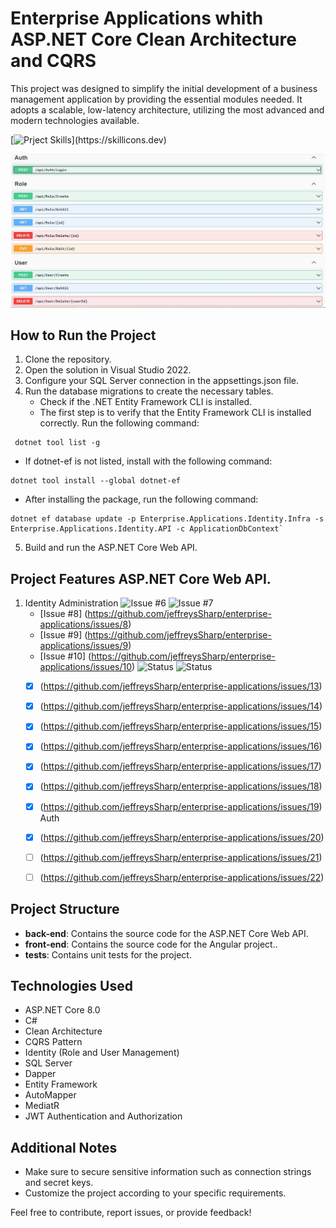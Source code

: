 # Enterprise Applications whith ASP.NET Core Clean Architecture and CQRS
  This project was designed to simplify the initial development of a business management 
  application by providing the essential modules needed. It adopts a scalable, low-latency 
  architecture, utilizing the most advanced and modern technologies available.

[![Prject Skills](https://skillicons.dev/icons?i=dotnet,cs,angular,ts,html,css,bootstrap,docker,github,rabbitmq,aws,mongodb,postgres,)](https://skillicons.dev)

![Screenshot of the documentation using Swagger.](.doc/img/1-swagger-identity-manager.JPG)

## How to Run the Project
1. Clone the repository.
2. Open the solution in Visual Studio 2022.
3. Configure your SQL Server connection in the appsettings.json file.
4. Run the database migrations to create the necessary tables.
   - Check if the .NET Entity Framework CLI is installed.
   - The first step is to verify that the Entity Framework CLI is installed correctly. Run the following command:

```
 dotnet tool list -g
```

   - If dotnet-ef is not listed, install with the following command:

```
dotnet tool install --global dotnet-ef
```

   - After installing the package, run the following command:

```
dotnet ef database update -p Enterprise.Applications.Identity.Infra -s Enterprise.Applications.Identity.API -c ApplicationDbContext`
```

5. Build and run the ASP.NET Core Web API.



## Project Features ASP.NET Core Web API.
1. Identity Administration
![Issue #6](https://github.com/jeffreysSharp/enterprise-applications/issues/6)
![Issue #7](https://github.com/jeffreysSharp/enterprise-applications/issues/7)
     - [Issue #8] (https://github.com/jeffreysSharp/enterprise-applications/issues/8)
     - [Issue #9] (https://github.com/jeffreysSharp/enterprise-applications/issues/9)
     - [Issue #10] (https://github.com/jeffreysSharp/enterprise-applications/issues/10)
![Status](https://github.com/jeffreysSharp/enterprise-applications/issues/11)
![Status](https://github.com/jeffreysSharp/enterprise-applications/issues/12)
     - [x] (https://github.com/jeffreysSharp/enterprise-applications/issues/13)
     - [x] (https://github.com/jeffreysSharp/enterprise-applications/issues/14)
     - [x] (https://github.com/jeffreysSharp/enterprise-applications/issues/15)
     - [x] (https://github.com/jeffreysSharp/enterprise-applications/issues/16)
     - [x] (https://github.com/jeffreysSharp/enterprise-applications/issues/17)
     - [x] (https://github.com/jeffreysSharp/enterprise-applications/issues/18)
     - [x] (https://github.com/jeffreysSharp/enterprise-applications/issues/19)
   Auth
     - [x] (https://github.com/jeffreysSharp/enterprise-applications/issues/20)
     - [ ] (https://github.com/jeffreysSharp/enterprise-applications/issues/21)
     - [ ] (https://github.com/jeffreysSharp/enterprise-applications/issues/22)


## Project Structure
- **back-end**: Contains the source code for the ASP.NET Core Web API.
- **front-end**: Contains the source code for the Angular project..
- **tests**: Contains unit tests for the project.

## Technologies Used
- ASP.NET Core 8.0
- C#
- Clean Architecture
- CQRS Pattern
- Identity (Role and User Management)
- SQL Server
- Dapper
- Entity Framework
- AutoMapper
- MediatR
- JWT Authentication and Authorization

## Additional Notes
- Make sure to secure sensitive information such as connection strings and secret keys.
- Customize the project according to your specific requirements.

Feel free to contribute, report issues, or provide feedback!

